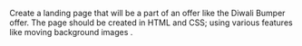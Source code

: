 Create a landing page that will be a part of an offer like the Diwali Bumper offer. 
The page should be created in HTML and CSS; using various features like moving background images .
